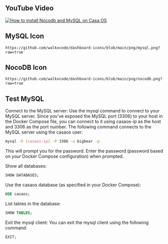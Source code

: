 ## YouTube Video

[![How to install Nocodb and MySQL on Casa OS](https://img.youtube.com/vi/B4PrMiskNOQ/0.jpg)](https://www.youtube.com/watch?v=B4PrMiskNOQ)

## MySQL Icon

```text
https://github.com/walkxcode/dashboard-icons/blob/main/png/mysql.png?raw=true
```

## NocoDB Icon

```text
https://github.com/walkxcode/dashboard-icons/blob/main/png/nocodb.png?raw=true
```

## Test MySQL

Connect to the MySQL server: Use the mysql command to connect to your MySQL server. Since you've exposed the MySQL port (3306) to your host in the Docker Compose file, you can connect to it using casaos-ip as the host and 3306 as the port number. The following command connects to the MySQL server using the casaos user:

```bash
mysql -h [casaos-ip] -P 3306 -u bigbear -p
```

This will prompt you for the password. Enter the password (password based on your Docker Compose configuration) when prompted.

Show all databases:

```sql
SHOW DATABASES;
```

Use the casaos database (as specified in your Docker Compose):

```sql
USE casaos;
```

List tables in the database:

```sql
SHOW TABLES;
```

Exit the mysql client: You can exit the mysql client using the following command:

```sql
EXIT;
```
